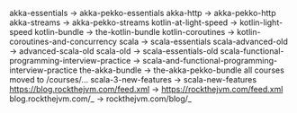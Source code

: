 akka-essentials -> akka-pekko-essentials
akka-http -> akka-pekko-http
akka-streams -> akka-pekko-streams
kotlin-at-light-speed -> kotlin-light-speed
kotlin-bundle -> the-kotlin-bundle
kotlin-coroutines -> kotlin-coroutines-and-concurrency
scala -> scala-essentials
scala-advanced-old -> advanced-scala-old
scala-old -> scala-essentials-old
scala-functional-programming-interview-practice -> scala-and-functional-programming-interview-practice
the-akka-bundle -> the-akka-pekko-bundle
all courses moved to /courses/...
scala-3-new-features -> scala-new-features
https://blog.rockthejvm.com/feed.xml -> https://rockthejvm.com/feed.xml
blog.rockthejvm.com/_ -> rockthejvm.com/blog/_
